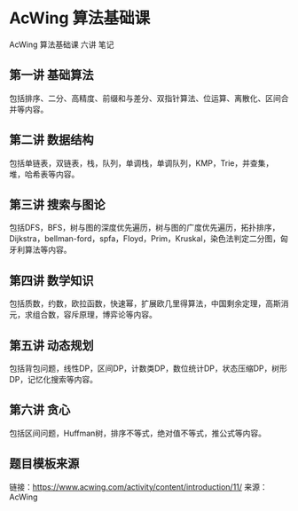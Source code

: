# AcWing 算法基础课

AcWing 算法基础课 六讲 笔记

## 第一讲 基础算法

包括排序、二分、高精度、前缀和与差分、双指针算法、位运算、离散化、区间合并等内容。

## 第二讲 数据结构

包括单链表，双链表，栈，队列，单调栈，单调队列，KMP，Trie，并查集，堆，哈希表等内容。

## 第三讲 搜索与图论

包括DFS，BFS，树与图的深度优先遍历，树与图的广度优先遍历，拓扑排序，Dijkstra，bellman-ford，spfa，Floyd，Prim，Kruskal，染色法判定二分图，匈牙利算法等内容。

## 第四讲 数学知识

包括质数，约数，欧拉函数，快速幂，扩展欧几里得算法，中国剩余定理，高斯消元，求组合数，容斥原理，博弈论等内容。

## 第五讲 动态规划

包括背包问题，线性DP，区间DP，计数类DP，数位统计DP，状态压缩DP，树形DP，记忆化搜索等内容。

## 第六讲 贪心

包括区间问题，Huffman树，排序不等式，绝对值不等式，推公式等内容。

## 题目模板来源

链接：https://www.acwing.com/activity/content/introduction/11/
来源：AcWing